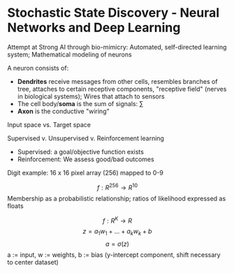 # Stochastic State Discovery - Neural Networks and Deep Learning

Attempt at Strong AI through bio-mimicry: Automated, self-directed learning system; Mathematical modeling of neurons

A neuron consists of:
- **Dendrites** receive messages from other cells, resembles branches of tree, attaches to certain receptive components, "receptive field" (nerves in biological systems); Wires that attach to sensors
- The cell body/**soma** is the sum of signals: $\sum$ 
- **Axon** is the conductive "wiring"

Input space vs. Target space

Supervised v. Unsupervised v. Reinforcement learning
- Supervised: a goal/objective function exists
- Reinforcement: We assess good/bad outcomes

Digit example: 16 x 16 pixel array (256) mapped to 0-9

$$f:R^{256}\rightarrow R^{10}$$
Membership as a probabilistic relationship; ratios of likelihood expressed as floats

$$f:R^K\rightarrow R$$
$$z=a_1w_1+...+a_kw_k+b$$
$$a=\sigma(z)$$
a := input, w := weights, b := bias (y-intercept component, shift necessary to center dataset)